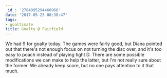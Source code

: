 ```yaml
---
_id_: '2784895294460966'
date: '2017-05-23 08:38:47'
tags:
- goaltimate
title: Goalty @ Fairfield
---
```


We had 9 for goalty today. The games were fairly good, but Diana pointed out that there's not enough focus on not turning the disc over, and
it's too easy to poach instead of playing tight D. There are some possible modifications we can make to help the latter, but I'm not really
sure about the former. We already keep score, but no one pays attention to it that much.
